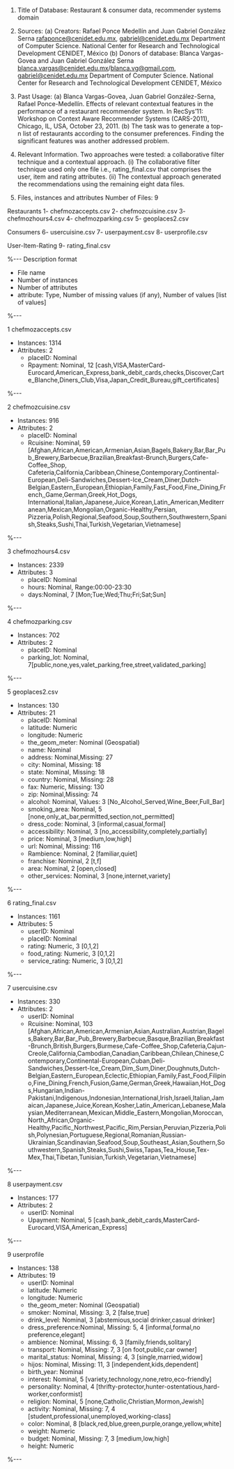 1. Title of Database: Restaurant & consumer data, recommender systems domain

2. Sources:
   (a) Creators:
Rafael Ponce Medellín and Juan Gabriel González Serna
rafaponce@cenidet.edu.mx, gabriel@cenidet.edu.mx
Department of Computer Science.
National Center for Research and Technological Development CENIDET, México
   (b) Donors of database:
Blanca Vargas-Govea and Juan Gabriel González Serna
blanca.vargas@cenidet.edu.mx/blanca.vg@gmail.com, gabriel@cenidet.edu.mx
Department of Computer Science.
National Center for Research and Technological Development CENIDET, México

3. Past Usage:
    (a) Blanca Vargas-Govea, Juan Gabriel González-Serna, Rafael Ponce-Medellín. Effects of relevant contextual features in the performance of a restaurant recommender system. In RecSys’11: Workshop on Context Aware Recommender Systems (CARS-2011), Chicago, IL, USA, October 23, 2011.
    (b) The task was to generate a top-n list of restaurants according to the consumer preferences. Finding the significant features was another addressed problem.

4. Relevant Information.
Two approaches were tested: a collaborative filter technique and a contextual approach.
   (i) The collaborative filter technique used only one file i.e., rating_final.csv that comprises the user, item and rating attributes.
   (ii) The contextual approach generated the recommendations using the remaining eight data files.


5. Files, instances and attributes
Number of Files: 9

Restaurants
1- chefmozaccepts.csv
2- chefmozcuisine.csv
3- chefmozhours4.csv
4- chefmozparking.csv
5- geoplaces2.csv

Consumers
6- usercuisine.csv
7- userpayment.csv
8- userprofile.csv

User-Item-Rating
9- rating_final.csv

%--- Description format
- File name
- Number of instances
- Number of attributes
- attribute: Type, Number of missing values (if any), Number of values [list of values]

%---

1 chefmozaccepts.csv
- Instances: 1314
- Attributes: 2
  - placeID: Nominal
  - Rpayment: Nominal, 12 [cash,VISA,MasterCard-Eurocard,American_Express,bank_debit_cards,checks,Discover,Carte_Blanche,Diners_Club,Visa,Japan_Credit_Bureau,gift_certificates]

%---

2 chefmozcuisine.csv
- Instances: 916
- Attributes: 2
  - placeID: Nominal
  - Rcuisine: Nominal, 59 [Afghan,African,American,Armenian,Asian,Bagels,Bakery,Bar,Bar_Pub_Brewery,Barbecue,Brazilian,Breakfast-Brunch,Burgers,Cafe-Coffee_Shop,			Cafeteria,California,Caribbean,Chinese,Contemporary,Continental-European,Deli-Sandwiches,Dessert-Ice_Cream,Diner,Dutch-Belgian,Eastern_European,Ethiopian,Family,Fast_Food,Fine_Dining,French,,Game,German,Greek,Hot_Dogs,			International,Italian,Japanese,Juice,Korean,Latin_American,Mediterranean,Mexican,Mongolian,Organic-Healthy,Persian,			Pizzeria,Polish,Regional,Seafood,Soup,Southern,Southwestern,Spanish,Steaks,Sushi,Thai,Turkish,Vegetarian,Vietnamese]

%---

3 chefmozhours4.csv
- Instances: 2339
- Attributes: 3
  - placeID: Nominal
  - hours: Nominal, Range:00:00-23:30
  - days:Nominal, 7 [Mon;Tue;Wed;Thu;Fri;Sat;Sun]

%---

4 chefmozparking.csv
- Instances: 702
- Attributes: 2
  - placeID: Nominal
  - parking_lot: Nominal, 7[public,none,yes,valet_parking,free,street,validated_parking]

%---

5 geoplaces2.csv
- Instances: 130
- Attributes: 21
  - placeID: Nominal
  - latitude: Numeric
  - longitude: Numeric
  - the_geom_meter: Nominal (Geospatial)
  - name: Nominal
  - address: Nominal,Missing: 27
  - city: Nominal, Missing: 18
  - state: Nominal, Missing: 18
  - country: Nominal, Missing: 28
  - fax: Numeric, Missing: 130
  - zip: Nominal,Missing: 74
  - alcohol: Nominal, Values: 3 [No_Alcohol_Served,Wine_Beer,Full_Bar]
  - smoking_area: Nominal, 5 [none,only_at_bar,permitted,section,not_permitted]
  - dress_code:	Nominal, 3 [informal,casual,formal]
  - accessibility: Nominal, 3 [no_accessibility,completely,partially]
  - price: Nominal, 3 [medium,low,high]
  - url: Nominal, Missing: 116
  - Rambience: Nominal, 2 [familiar,quiet]
  - franchise: Nominal, 2 [t,f]
  - area: Nominal, 2 [open,closed]
  - other_services:	Nominal, 3 [none,internet,variety]

%---

6 rating_final.csv
- Instances: 1161
- Attributes: 5
  - userID: Nominal
  - placeID: Nominal
  - rating: Numeric, 3 [0,1,2]
  - food_rating: Numeric, 3 [0,1,2]
  - service_rating:	Numeric, 3 [0,1,2]

%---

7 usercuisine.csv
- Instances: 330
- Attributes: 2
  - userID: Nominal
  - Rcuisine: Nominal, 103 [Afghan,African,American,Armenian,Asian,Australian,Austrian,Bagels,Bakery,Bar,Bar_Pub_Brewery,Barbecue,Basque,Brazilian,Breakfast-Brunch,British,Burgers,Burmese,Cafe-Coffee_Shop,Cafeteria,Cajun-Creole,California,Cambodian,Canadian,Caribbean,Chilean,Chinese,Contemporary,Continental-European,Cuban,Deli-Sandwiches,Dessert-Ice_Cream,Dim_Sum,Diner,Doughnuts,Dutch-Belgian,Eastern_European,Eclectic,Ethiopian,Family,Fast_Food,Filipino,Fine_Dining,French,Fusion,Game,German,Greek,Hawaiian,Hot_Dogs,Hungarian,Indian-Pakistani,Indigenous,Indonesian,International,Irish,Israeli,Italian,Jamaican,Japanese,Juice,Korean,Kosher,Latin_American,Lebanese,Malaysian,Mediterranean,Mexican,Middle_Eastern,Mongolian,Moroccan,North_African,Organic-Healthy,Pacific_Northwest,Pacific_Rim,Persian,Peruvian,Pizzeria,Polish,Polynesian,Portuguese,Regional,Romanian,Russian-Ukrainian,Scandinavian,Seafood,Soup,Southeast_Asian,Southern,Southwestern,Spanish,Steaks,Sushi,Swiss,Tapas,Tea_House,Tex-Mex,Thai,Tibetan,Tunisian,Turkish,Vegetarian,Vietnamese]

%---

8 userpayment.csv
- Instances: 177
- Attributes: 2
  - userID: Nominal
  - Upayment: Nominal, 5 [cash,bank_debit_cards,MasterCard-Eurocard,VISA,American_Express]

%---

9 userprofile
- Instances: 138
- Attributes: 19
  - userID: Nominal
  - latitude: Numeric
  - longitude: Numeric
  - the_geom_meter: Nominal (Geospatial)
  - smoker: Nominal, Missing: 3, 2 [false,true]
  - drink_level: Nominal, 3 [abstemious,social drinker,casual drinker]
  - dress_preference:Nominal, Missing: 5, 4 [informal,formal,no preference,elegant]
  - ambience: Nominal, Missing: 6, 3 [family,friends,solitary]
  - transport: Nominal, Missing: 7, 3 [on foot,public,car owner]
  - marital_status:	Nominal, Missing: 4, 3 [single,married,widow]
  - hijos: Nominal, Missing: 11, 3 [independent,kids,dependent]
  - birth_year:	Nominal
  - interest: Nominal, 5 [variety,technology,none,retro,eco-friendly]
  - personality: Nominal, 4 [thrifty-protector,hunter-ostentatious,hard-worker,conformist]
  - religion: Nominal, 5 [none,Catholic,Christian,Mormon,Jewish]
  - activity: Nominal, Missing: 7, 4 [student,professional,unemployed,working-class]
  - color: Nominal, 8 [black,red,blue,green,purple,orange,yellow,white]
  - weight: Numeric
  - budget: Nominal, Missing: 7, 3 [medium,low,high]
  - height: Numeric

%---
